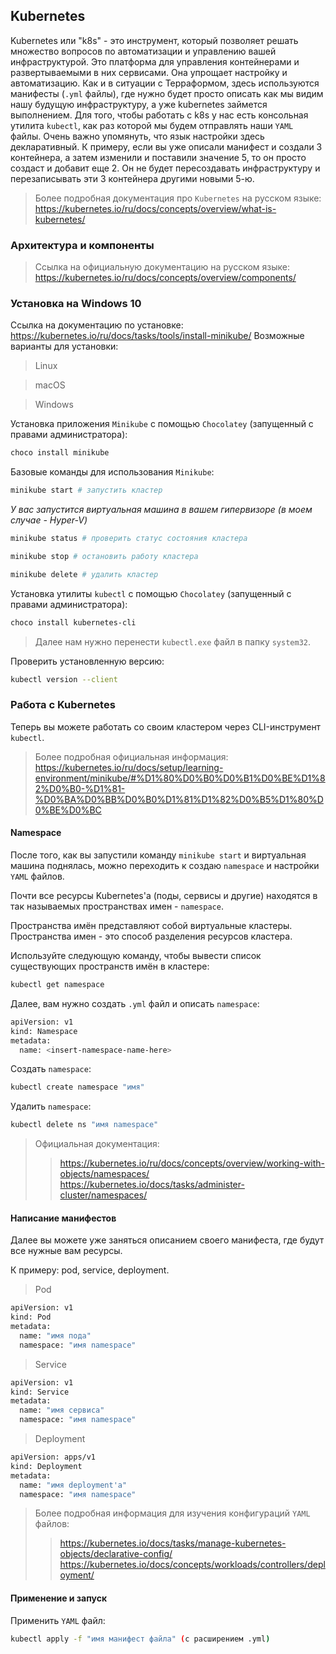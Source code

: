 ## Kubernetes
Kubernetes или "k8s" - это инструмент, который позволяет решать множество вопросов по автоматизации и управлению вашей инфраструктурой.
Это платформа для управления контейнерами и развертываемыми в них сервисами. Она упрощает настройку и автоматизацию.
Как и в ситуации с Терраформом, здесь используются манифесты (`.yml` файлы), где нужно будет просто описать как мы видим нашу будущую инфраструктуру, а уже kubernetes займется выполнением.
Для того, чтобы работать с k8s у нас есть консольная утилита `kubectl`, как раз которой мы будем отправлять наши `YAML` файлы.
Очень важно упомянуть, что язык настройки здесь декларативный. К примеру, если вы уже описали манифест и создали 3 контейнера, а затем изменили и поставили значение 5, то он просто создаст и добавит еще 2.
Он не будет пересоздавать инфраструктуру и перезаписывать эти 3 контейнера другими новыми 5-ю.

> Более подробная документация про `Kubernetes` на русском языке: https://kubernetes.io/ru/docs/concepts/overview/what-is-kubernetes/

### Архитектура и компоненты

> Ссылка на официальную документацию на русском языке: https://kubernetes.io/ru/docs/concepts/overview/components/

### Установка на Windows 10
Ссылка на документацию по установке: https://kubernetes.io/ru/docs/tasks/tools/install-minikube/
Возможные варианты для установки:
> Linux

> macOS

> Windows

Установка приложения `Minikube` с помощью `Chocolatey` (запущенный с правами администратора):
```bash
choco install minikube
```

Базовые команды для использования `Minikube`:
```bash
minikube start # запустить кластер
```

*У вас запустится виртуальная машина в вашем гипервизоре (в моем случае - Hyper-V)*

```bash
minikube status # проверить статус состояния кластера
```

```bash
minikube stop # остановить работу кластера
```

```bash
minikube delete # удалить кластер
```

Установка утилиты `kubectl` с помощью `Chocolatey` (запущенный с правами администратора):
```bash
choco install kubernetes-cli
```

> Далее нам нужно перенести `kubectl.exe` файл в папку `system32`.


Проверить установленную версию:
```bash
kubectl version --client
```

### Работа с Kubernetes
Теперь вы можете работать со своим кластером через CLI-инструмент `kubectl`.

> Более подробная официальная информация: https://kubernetes.io/ru/docs/setup/learning-environment/minikube/#%D1%80%D0%B0%D0%B1%D0%BE%D1%82%D0%B0-%D1%81-%D0%BA%D0%BB%D0%B0%D1%81%D1%82%D0%B5%D1%80%D0%BE%D0%BC

#### Namespace
После того, как вы запустили команду `minikube start` и виртуальная машина поднялась, можно переходить к создаю `namespace` и настройки `YAML` файлов.

Почти все ресурсы Kubernetes'a (поды, сервисы и другие) находятся в так называемых пространствах имен - `namespace`.

Пространства имён представляют собой виртуальные кластеры. Пространства имен - это способ разделения ресурсов кластера.

Используйте следующую команду, чтобы вывести список существующих пространств имён в кластере:

```bash
kubectl get namespace
```

Далее, вам нужно создать `.yml` файл и описать `namespace`:
```bash
apiVersion: v1
kind: Namespace
metadata:
  name: <insert-namespace-name-here>
```

Создать `namespace`:

```bash
kubectl create namespace "имя"
```

Удалить `namespace`:

```bash
kubectl delete ns "имя namespace"
```

> Официальная документация: 
>> https://kubernetes.io/ru/docs/concepts/overview/working-with-objects/namespaces/
>> https://kubernetes.io/docs/tasks/administer-cluster/namespaces/

#### Написание манифестов

Далее вы можете уже заняться описанием своего манифеста, где будут все нужные вам ресурсы.

К примеру: pod, service, deployment.

> Pod

```bash
apiVersion: v1
kind: Pod
metadata:
  name: "имя пода"
  namespace: "имя namespace"
```

> Service

```bash
apiVersion: v1
kind: Service
metadata:
  name: "имя сервиса"
  namespace: "имя namespace"
```

> Deployment

```bash
apiVersion: apps/v1
kind: Deployment
metadata:
  name: "имя deployment'а"
  namespace: "имя namespace"
```

> Более подробная информация для изучения конфигураций `YAML` файлов:
>> https://kubernetes.io/docs/tasks/manage-kubernetes-objects/declarative-config/
>> https://kubernetes.io/docs/concepts/workloads/controllers/deployment/

#### Применение и запуск
Применить `YAML` файл:

```bash
kubectl apply -f "имя манифест файла" (с расширением .yml)
```
